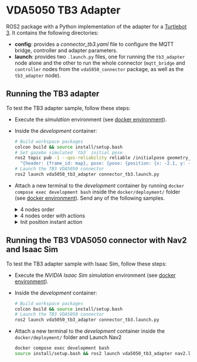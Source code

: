 # VDA5050 TB3 Adapter

ROS2 package with a Python implementation of the adapter for a [Turtlebot 3](https://github.com/ROBOTIS-GIT/turtlebot3/tree/galactic-devel). It contains the following directories:

- **config**: provides a _connector_tb3.yaml_ file to configure the MQTT bridge, controller and adapter parameters.
- **launch**: provides two `.launch.py` files, one for running the `tb3_adapter` node alone and the other to run the whole connector (`mqtt_bridge` and `controller` nodes from the `vda5050_connector` package, as well as the `tb3_adapter` node).

## Running the TB3 adapter

To test the TB3 adapter sample, follow these steps:

- Execute the _simulation_ environment (see [docker environment](../docker/README.md)).

- Inside the _development_ container:

  ```sh
  # Build workspace packages
  colcon build && source install/setup.bash
  # Set gazebo simulated `tb3` initial pose
  ros2 topic pub -1 --qos-reliability reliable /initialpose geometry_msgs/PoseWithCovarianceStamped \
    "{header: {frame_id: map}, pose: {pose: {position: {x: -2.1, y: -0.5, z: 0.0}, orientation: {x: 0.0, y: 0.0, z: 0, w: 1.0000000}}, covariance: [0.25, 0.0, 0.0, 0.0, 0.0, 0.0, 0.0, 0.25, 0.0, 0.0, 0.0, 0.0, 0.0, 0.0, 0.0, 0.0, 0.0, 0.0, 0.0, 0.0, 0.0, 0.0, 0.0, 0.0, 0.0, 0.0, 0.0, 0.0, 0.0, 0.0, 0.0, 0.0, 0.0, 0.0, 0.0, 0.06853891945200942]}}"
  # Launch the TB3 VDA5050 connector
  ros2 launch vda5050_tb3_adapter connector_tb3.launch.py
  ```

- Attach a new terminal to the _development_ container by running `docker compose exec development bash` inside the `docker/deployment/` folder (see [docker environment](../docker/README.md)). Send any of the following samples.

  <details>
  <summary>4 nodes order</summary>

  ```sh
    mosquitto_pub -h mosquitto -p 1883 -t uagv/v1/OSRF/TB3_1/order -m '
    {
        "orderId": "'$(cat /proc/sys/kernel/random/uuid)'",
        "orderUpdateId": 0,
        "version": "2.0.0",
        "manufacturer": "OSRF",
        "serialNumber": "TB3_1",
        "nodes": [
            {
                "nodeId": "node1",
                "released": true,
                "sequenceId": 0,
                "nodePosition": {
                    "x": 2.0,
                    "y": 0.95,
                    "theta": -0.66,
                    "mapId": "map"
                },
                "actions": []
            },
            {
                "nodeId": "node2",
                "released": true,
                "sequenceId": 2,
                "nodePosition": {
                    "x": 1.18,
                    "y": -1.76,
                    "theta": 0.0,
                    "mapId": "map"
                },
                "actions": []
            },
            {
                "nodeId": "node3",
                "released": true,
                "sequenceId": 4,
                "nodePosition": {
                    "x": -0.38,
                    "y": 1.89,
                    "theta": 0.0,
                    "mapId": "map"
                },
                "actions": []
            },
            {
                "nodeId": "node4",
                "released": true,
                "sequenceId": 6,
                "nodePosition": {
                    "x": -0.17,
                    "y": 1.74,
                    "theta": -2.6,
                    "mapId": "map"
                },
                "actions": []
            },
            {
                "nodeId": "node1",
                "released": true,
                "sequenceId": 8,
                "nodePosition": {
                    "x": 2.0,
                    "y": 0.95,
                    "theta": -0.66,
                    "mapId": "map"
                },
                "actions": []
            }
        ],
        "edges": [
            {
                "edgeId": "edge1",
                "released": true,
                "sequenceId": 1,
                "startNodeId": "node1",
                "endNodeId": "node2",
                "actions": []
            },
            {
                "edgeId": "edge2",
                "released": true,
                "sequenceId": 3,
                "startNodeId": "node2",
                "endNodeId": "node3",
                "actions": []
            },
            {
                "edgeId": "edge3",
                "released": true,
                "sequenceId": 5,
                "startNodeId": "node3",
                "endNodeId": "node4",
                "actions": []
            },
            {
                "edgeId": "edge4",
                "released": true,
                "sequenceId": 7,
                "startNodeId": "node4",
                "endNodeId": "node1",
                "actions": []
            }
        ]
    }'
    ```
  </details>

  <details>
  <summary>4 nodes order with actions</summary>

  ```sh
  mosquitto_pub -h mosquitto -p 1883 -t uagv/v1/OSRF/TB3_1/order -m '
  {
      "orderId": "'$(cat /proc/sys/kernel/random/uuid)'",
      "orderUpdateId": 0,
      "version": "2.0.0",
      "manufacturer": "OSRF",
      "serialNumber": "TB3_1",
      "nodes": [
          {
              "nodeId": "node1",
              "released": true,
              "sequenceId": 0,
              "nodePosition": {
                  "x": 2.0,
                  "y": 0.95,
                  "theta": -0.66,
                  "mapId": "map"
              },
              "actions": []
          },
          {
              "nodeId": "node2",
              "released": true,
              "sequenceId": 2,
              "nodePosition": {
                  "x": 1.18,
                  "y": -1.76,
                  "theta": 0.0,
                  "mapId": "map"
              },
              "actions": [
                  {
                      "actionType": "beep",
                      "actionId": "'$(cat /proc/sys/kernel/random/uuid)'",
                      "actionDescription": "Make a beep noise on node",
                      "blockingType": "NONE",
                      "actionParameters": []
                  }
              ]
          },
          {
              "nodeId": "node3",
              "released": true,
              "sequenceId": 4,
              "nodePosition": {
                  "x": -0.38,
                  "y": 1.89,
                  "theta": 0.0,
                  "mapId": "map"
              },
              "actions": [
                  {
                      "actionType": "beep",
                      "actionId": "'$(cat /proc/sys/kernel/random/uuid)'",
                      "actionDescription": "Make a beep noise on node",
                      "blockingType": "NONE",
                      "actionParameters": []
                  }
              ]
          },
          {
              "nodeId": "node4",
              "released": true,
              "sequenceId": 6,
              "nodePosition": {
                  "x": -0.17,
                  "y": 1.74,
                  "theta": -2.6,
                  "mapId": "map"
              },
              "actions": [
                  {
                      "actionType": "beep",
                      "actionId": "'$(cat /proc/sys/kernel/random/uuid)'",
                      "actionDescription": "Make a beep noise on node",
                      "blockingType": "NONE",
                      "actionParameters": []
                  }
              ]
          },
          {
              "nodeId": "node1",
              "released": true,
              "sequenceId": 8,
              "nodePosition": {
                  "x": 2.0,
                  "y": 0.95,
                  "theta": -0.66,
                  "mapId": "map"
              },
              "actions": [
                  {
                      "actionType": "beep",
                      "actionId": "'$(cat /proc/sys/kernel/random/uuid)'",
                      "actionDescription": "Make a beep noise on node",
                      "blockingType": "NONE",
                      "actionParameters": []
                  }
              ]
          }
      ],
      "edges": [
          {
              "edgeId": "edge1",
              "released": true,
              "sequenceId": 1,
              "startNodeId": "node1",
              "endNodeId": "node2",
              "actions": []
          },
          {
              "edgeId": "edge2",
              "released": true,
              "sequenceId": 3,
              "startNodeId": "node2",
              "endNodeId": "node3",
              "actions": []
          },
          {
              "edgeId": "edge3",
              "released": true,
              "sequenceId": 5,
              "startNodeId": "node3",
              "endNodeId": "node4",
              "actions": []
          },
          {
              "edgeId": "edge4",
              "released": true,
              "sequenceId": 7,
              "startNodeId": "node4",
              "endNodeId": "node1",
              "actions": []
          }
      ]
  }'
  ```
  </details>

  <details>
  <summary>Init position instant action</summary>

  ```sh
  mosquitto_pub -h mosquitto -p 1883 -t uagv/v1/OSRF/TB3_1/instantActions -m '
  {
      "version": "2.0.0",
      "manufacturer": "OSRF",
      "serialNumber": "TB3_1",
      "actions": [
          {
              "actionType": "initPosition",
              "actionId": "'$(cat /proc/sys/kernel/random/uuid)'",
              "blockingType": "NONE",
              "actionParameters": [
                  {
                      "key": "x",
                      "value": "2.0"
                  },
                  {
                      "key": "y",
                      "value": "-0.5"
                  },
                  {
                      "key": "theta",
                      "value": "0.0"
                  },
                  {
                      "key": "mapId",
                      "value": "map"
                  }
              ]
          }
      ]
  }'
  ```
  </details>

## Running the TB3 VDA5050 connector with Nav2 and Isaac Sim

To test the TB3 adapter sample with Isaac Sim, follow these steps:

- Execute the *NVIDIA Isaac Sim simulation* environment (see [docker environment](../docker/README.md)).

- Inside the _development_ container:

    ```sh
    # Build workspace packages
    colcon build && source install/setup.bash
    # Launch the TB3 VDA5050 connector
    ros2 launch vda5050_tb3_adapter connector_tb3.launch.py
    ```

- Attach a new terminal to the _development_ container inside the `docker/deployment/` folder and Launch Nav2
    ```sh
    docker compose exec development bash
    source install/setup.bash && ros2 launch vda5050_tb3_adapter nav2.launch.py
    ```